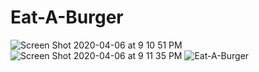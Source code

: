 # Eat-A-Burger
![Screen Shot 2020-04-06 at 9 10 51 PM](https://user-images.githubusercontent.com/46834613/78621235-29123f80-7850-11ea-97f1-1d164cf1d614.png)
![Screen Shot 2020-04-06 at 9 11 35 PM](https://user-images.githubusercontent.com/46834613/78621247-2b749980-7850-11ea-90d1-7131a1d4ed69.png)
![Eat-A-Burger](https://user-images.githubusercontent.com/46834613/78621301-4cd58580-7850-11ea-801a-7fb69160f59f.gif)
